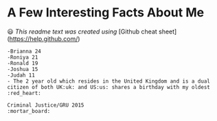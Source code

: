 # A Few Interesting Facts About Me
:smiley:
*This readme text was created using* [Github cheat sheet] (https://help.github.com/)

``` 
-Brianna 24 
-Roniya 21
-Ronald 19
-Joshua 15
-Judah 11
- The 2 year old which resides in the United Kingdom and is a dual citizen of both UK:uk: and US:us: shares a birthday with my oldest 
:red_heart:
```

```Education:
Criminal Justice/GRU 2015 
:mortar_board:
```


